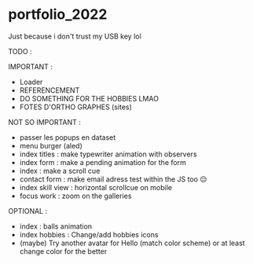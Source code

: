 # portfolio_2022

Just because i don't trust my USB key lol

TODO :

IMPORTANT :

-   Loader
-   REFERENCEMENT
-   DO SOMETHING FOR THE HOBBIES LMAO
-   FOTES D'ORTHO GRAPHES (sites)

NOT SO IMPORTANT :

-   passer les popups en dataset
-   menu burger (aled)
-   index titles : make typewriter animation with observers
-   index form : make a pending animation for the form
-   index : make a scroll cue
-   contact form : make email adress test within the JS too 😔
-   index skill view : horizontal scrollcue on mobile
-   focus work : zoom on the galleries

OPTIONAL :

-   index : balls animation
-   index hobbies : Change/add hobbies icons
-   (maybe) Try another avatar for Hello (match color scheme) or at least change color for the better
